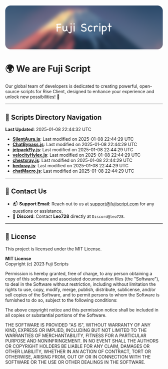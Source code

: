 ![Banner](.github/b.webp)

# 🌍 **We are Fuji Script**

Our global team of developers is dedicated to creating powerful, open-source scripts for Rise Client, designed to enhance your experience and unlock new possibilities! 🌟

---
<!-- SCRIPTS_NAVIGATION_START -->
## 📂 **Scripts Directory Navigation**

**Last Updated**: 2025-01-08 22:44:32 UTC

- **[SilentAura.js](scripts/SilentAura.js)**: Last modified on 2025-01-08 22:44:29 UTC
- **[ChatBypass.js](scripts/ChatBypass.js)**: Last modified on 2025-01-08 22:44:29 UTC
- **[jetpackFly.js](scripts/jetpackFly.js)**: Last modified on 2025-01-08 22:44:29 UTC
- **[velocityHylex.js](scripts/velocityHylex.js)**: Last modified on 2025-01-08 22:44:29 UTC
- **[chestxray.js](scripts/chestxray.js)**: Last modified on 2025-01-08 22:44:29 UTC
- **[bedxray.js](scripts/bedxray.js)**: Last modified on 2025-01-08 22:44:29 UTC
- **[chatMacro.js](scripts/chatMacro.js)**: Last modified on 2025-01-08 22:44:29 UTC

<!-- SCRIPTS_NAVIGATION_END -->

---

## 💬 **Contact Us**  
- 📬 **Support Email**: Reach out to us at [support@fujiscript.com](mailto:support@fujiscript.com) for any questions or assistance.  
- 💬 **Discord**: Contact **Leo728** directly at `Discord@leo728`.

---

## 📜 **License**

This project is licensed under the MIT License.  

**MIT License**  
Copyright (c) 2023 Fuji Scripts  

Permission is hereby granted, free of charge, to any person obtaining a copy of this software and associated documentation files (the "Software"), to deal in the Software without restriction, including without limitation the rights to use, copy, modify, merge, publish, distribute, sublicense, and/or sell copies of the Software, and to permit persons to whom the Software is furnished to do so, subject to the following conditions:  

The above copyright notice and this permission notice shall be included in all copies or substantial portions of the Software.  

THE SOFTWARE IS PROVIDED "AS IS", WITHOUT WARRANTY OF ANY KIND, EXPRESS OR IMPLIED, INCLUDING BUT NOT LIMITED TO THE WARRANTIES OF MERCHANTABILITY, FITNESS FOR A PARTICULAR PURPOSE AND NONINFRINGEMENT. IN NO EVENT SHALL THE AUTHORS OR COPYRIGHT HOLDERS BE LIABLE FOR ANY CLAIM, DAMAGES OR OTHER LIABILITY, WHETHER IN AN ACTION OF CONTRACT, TORT OR OTHERWISE, ARISING FROM, OUT OF OR IN CONNECTION WITH THE SOFTWARE OR THE USE OR OTHER DEALINGS IN THE SOFTWARE.  
